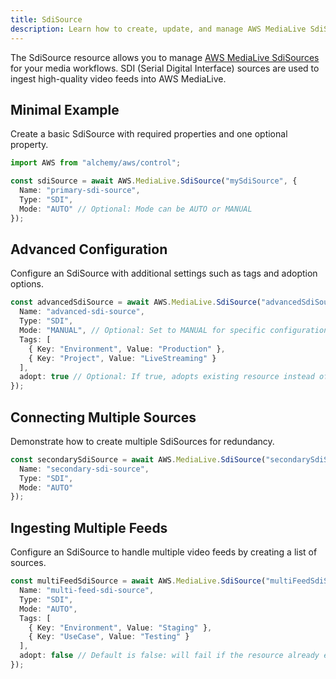 ```yaml
---
title: SdiSource
description: Learn how to create, update, and manage AWS MediaLive SdiSources using Alchemy Cloud Control.
---
```



The SdiSource resource allows you to manage [AWS MediaLive SdiSources](https://docs.aws.amazon.com/medialive/latest/userguide/) for your media workflows. SDI (Serial Digital Interface) sources are used to ingest high-quality video feeds into AWS MediaLive.

## Minimal Example

Create a basic SdiSource with required properties and one optional property.

```ts
import AWS from "alchemy/aws/control";

const sdiSource = await AWS.MediaLive.SdiSource("mySdiSource", {
  Name: "primary-sdi-source",
  Type: "SDI",
  Mode: "AUTO" // Optional: Mode can be AUTO or MANUAL
});
```

## Advanced Configuration

Configure an SdiSource with additional settings such as tags and adoption options.

```ts
const advancedSdiSource = await AWS.MediaLive.SdiSource("advancedSdiSource", {
  Name: "advanced-sdi-source",
  Type: "SDI",
  Mode: "MANUAL", // Optional: Set to MANUAL for specific configurations
  Tags: [
    { Key: "Environment", Value: "Production" },
    { Key: "Project", Value: "LiveStreaming" }
  ],
  adopt: true // Optional: If true, adopts existing resource instead of failing
});
```

## Connecting Multiple Sources

Demonstrate how to create multiple SdiSources for redundancy.

```ts
const secondarySdiSource = await AWS.MediaLive.SdiSource("secondarySdiSource", {
  Name: "secondary-sdi-source",
  Type: "SDI",
  Mode: "AUTO"
});
```

## Ingesting Multiple Feeds

Configure an SdiSource to handle multiple video feeds by creating a list of sources.

```ts
const multiFeedSdiSource = await AWS.MediaLive.SdiSource("multiFeedSdiSource", {
  Name: "multi-feed-sdi-source",
  Type: "SDI",
  Mode: "AUTO",
  Tags: [
    { Key: "Environment", Value: "Staging" },
    { Key: "UseCase", Value: "Testing" }
  ],
  adopt: false // Default is false: will fail if the resource already exists
});
```
